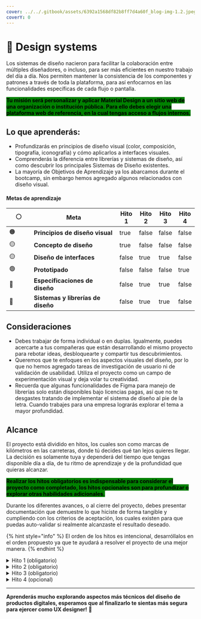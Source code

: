 ```yaml
---
cover: ../../.gitbook/assets/6392a1568df82b8ff7d4a60f_blog-img-1.2.jpeg
coverY: 0
---
```


# 🦄 Design systems

Los sistemas de diseño nacieron para facilitar la colaboración entre múltiples diseñadores, o incluso, para ser más eficientes en nuestro trabajo del día a día. Nos permiten mantener la consistencia de los componentes y patrones a través de toda la plataforma, para así enfocarnos en las funcionalidades específicas de cada flujo o pantalla.

<mark style="background-color:green;">**Tu misión será personalizar y aplicar Material Design a un sitio web de una organización o institución pública. Para ello debes elegir una plataforma web de referencia, en la cual tengas acceso a flujos internos.**</mark>



## Lo que aprenderás:

* Profundizarás en principios de diseño visual (color, composición, tipografía, iconografía) y cómo aplicarlos a interfaces visuales.
* Comprenderás la diferencia entre librerías y sistemas de diseño, así como descubrir los principales Sistemas de Diseño existentes.
* La mayoría de Objetivos de Aprendizaje ya los abarcamos durante el bootcamp, sin embargo hemos agregado algunos relacionados con diseño visual.

#### Metas de aprendizaje

<table><thead><tr><th width="76">⚪️</th><th width="274">Meta</th><th data-type="checkbox">Hito 1</th><th data-type="checkbox">Hito 2</th><th data-type="checkbox">Hito 3</th><th data-type="checkbox">Hito 4</th></tr></thead><tbody><tr><td><span data-gb-custom-inline data-tag="emoji" data-code="1f7e0">🟠</span></td><td><strong>Principios de diseño visual</strong></td><td>true</td><td>false</td><td>false</td><td>false</td></tr><tr><td>🟡</td><td><strong>Concepto de diseño</strong></td><td>true</td><td>false</td><td>false</td><td>false</td></tr><tr><td>🟡</td><td><strong>Diseño de interfaces</strong></td><td>false</td><td>true</td><td>true</td><td>false</td></tr><tr><td>🟢</td><td><strong>Prototipado</strong></td><td>false</td><td>false</td><td>false</td><td>true</td></tr><tr><td>🔵</td><td><strong>Especificaciones de diseño</strong></td><td>false</td><td>true</td><td>true</td><td>false</td></tr><tr><td>🔵</td><td><strong>Sistemas y librerías de diseño</strong></td><td>false</td><td>true</td><td>true</td><td>false</td></tr></tbody></table>



## Consideraciones

* Debes trabajar de forma individual o en duplas. Igualmente, puedes acercarte a tus compañeras que están desarrollando el mismo proyecto para rebotar ideas, desbloquearte y compartir tus descubrimientos.
* Queremos que te enfoques en los aspectos visuales del diseño, por lo que no hemos agregado tareas de investigación de usuario ni de validación de usabilidad. Utiliza el proyecto como un campo de experimentación visual y deja volar tu creatividad.
* Recuerda que algunas funcionalidades de Figma para manejo de librerías solo están disponibles bajo licencias pagas, así que no te desgastes tratando de implementar el sistema de diseño al pie de la letra. Cuando trabajes para una empresa lograrás explorar el tema a mayor profundidad.



## Alcance

El proyecto está dividido en hitos, los cuales son como marcas de kilómetros en las carreteras, donde tú decides qué tan lejos quieres llegar. La decisión es solamente tuya y dependerá del tiempo que tengas disponible día a día, de tu ritmo de aprendizaje y de la profundidad que quieras alcanzar.

<mark style="background-color:green;">**Realizar los hitos obligatorios es indispensable para considerar el proyecto como completado, los hitos opcionales son para profundizar o explorar otras habilidades adicionales.**</mark>

Durante los diferentes avances, o al cierre del proyecto, debes presentar documentación que demuestre lo que hiciste de forma tangible y cumpliendo con los criterios de aceptación, los cuales existen para que puedas auto-validar si realmente alcanzaste el resultado deseado.

{% hint style="info" %}
El orden de los hitos es intencional, desarróllalos en el orden propuesto ya que te ayudará a resolver el proyecto de una mejor manera.
{% endhint %}

<details>

<summary>Hito 1 (obligatorio)</summary>

Primero vamos a definir las bases visuales que utilizarás en el rediseño de la plataforma de referencia.

**Criterios de aceptación:**

1. Elige una plataforma que tenga amplias oportunidades de mejora en su diseño visual, así será más evidente el antes vs el después.
2. Crea un moodboard de inspiración visual para guiar el rediseño de marca que vas a proponer. _Nota: no es un benchmark, es 100% inspiración visual._
3. Selecciona la tipografía(s) que utilizarás para títulos y párrafos.
4. Define la paleta de colores primarios y secundarios que utilizarás en el rediseño. _Nota: Valida que los colores sean accesibles, pero no te desgastes logrando el nivel AAA, con AA es suficiente._
5. Define la iconografía que consideres más adecuada para tu rediseño.
6. Genera una "guía de marca" que incluya todos los elementos anteriores. Debe ser más similar a un brand book que a un UI Kit, ya que otras áreas de la empresa van a utilizar esta guía.

**Experimenta con el rediseño de UNA sola pantalla. Esta se convertirá en tu "key visual" con la que guiarás tu propuesta.**

</details>

<details>

<summary>Hito 2 (obligatorio)</summary>

Una vez definido el concepto visual de la marca, es necesario mapear el estado actual de la plataforma de referencia, para identificar todos los elementos y componentes principales.

**Criterios de aceptación:**

1. Crea un inventario visual de los principales componentes y patrones de la plataforma de referencia. _Por ejemplo, es posible que encuentres dos formas diferentes de seleccionar una fecha, mapea estas inconsistencias así como los elementos más utilizados en la plataforma._
2. Define los diferentes elementos de espaciado para UI (grid, layout, spacer, etc.).&#x20;
3. Rediseña los elementos, componentes y patrones mapeados aplicando la "guía de marca" desarrollaste.
4. Documenta estos componentes utilizando el modelo de Atomic Design. Puedes crear un UI Kit o utilizar Notion por ejemplo.

</details>

<details>

<summary>Hito 3 (obligatorio)</summary>

Ahora es momento de sistematizar todo lo anteriormente diseñado e implementarlo.

**Criterios de aceptación:**

1. Crea una presentación donde expliques las principales diferencias entre un Sistema de Diseño y una librería, que incluya un breve resumen de los diferentes sistemas de diseño más utilizados en la industria en este momento.
2. Descarga la librería de componentes de Material Design y personalízala lo máximo posible para que adapte a lo que diseñaste en los pasos anteriores.
3. Rediseña 3 pantallas principales de la plataforma de referencia, en las que puedas ejemplificar como se utilizaría el sistema de diseño.&#x20;
4. Desarrolla la versión para mobile y tablet de las 3 pantallas que elegiste.

**En este hito te darás cuenta que NO es posible personalizar al 100% el sistema seleccionado, sino que más bien debes adaptar tu diseño a los estándares de Material Design. Cambia tu diseño según consideres necesario.**

</details>

<details>

<summary>Hito 4 (opcional)</summary>

Ahora con todos los ingredientes listos puedes dedicarte a crear un prototipo donde pongas en práctica los diferentes elementos y componentes!

**Criterios de aceptación:**

1. Prototipo navegable en alta fidelidad (texto real, imágenes, colores e íconos), incluyendo componentes reutilizables debidamente implementados desde la librería.
2. Incluye interacciones avanzadas como carruseles, menú colapsable y otros, pero toma en cuenta que es un prototipo y tiene ciertas limitaciones, por lo que nunca será una réplica exacta de un sitio o aplicación web.

</details>

***

**Aprenderás mucho explorando aspectos más técnicos del diseño de productos digitales, esperamos que al finalizarlo te sientas más segura para ejercer como UX designer!** :unicorn:

